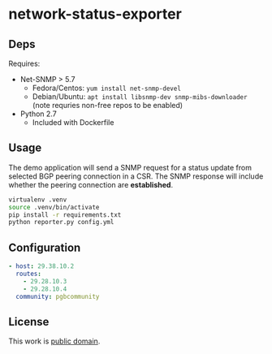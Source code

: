 # network-status-exporter

## Deps

Requires:
* Net-SNMP > 5.7 
  * Fedora/Centos: `yum install net-snmp-devel`
  * Debian/Ubuntu: `apt install libsnmp-dev snmp-mibs-downloader` (note requries non-free repos to be enabled)
* Python 2.7
  * Included with Dockerfile

## Usage

The demo application will send a SNMP request for a status update from selected BGP peering connection in a CSR. The SNMP response will include whether the peering connection are **established**.

```bash
virtualenv .venv
source .venv/bin/activate
pip install -r requirements.txt
python reporter.py config.yml
```

## Configuration

```yaml
- host: 29.38.10.2
  routes:
    - 29.28.10.3
    - 29.28.10.4
  community: pgbcommunity
```

## License

This work is [public domain](https://creativecommons.org/publicdomain/zero/1.0/).
